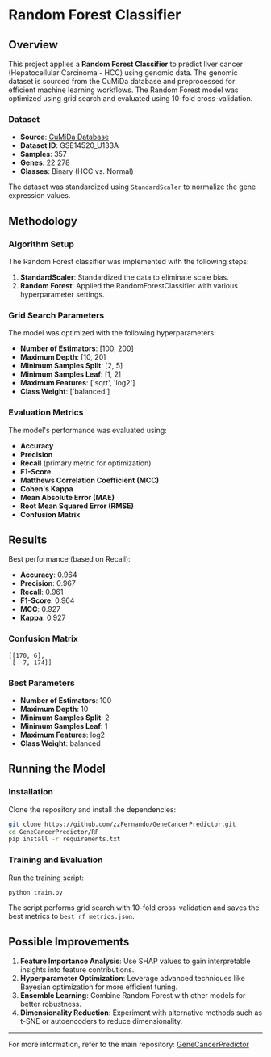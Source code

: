 # Random Forest Classifier

## Overview
This project applies a **Random Forest Classifier** to predict liver cancer (Hepatocellular Carcinoma - HCC) using genomic data. The genomic dataset is sourced from the CuMiDa database and preprocessed for efficient machine learning workflows. The Random Forest model was optimized using grid search and evaluated using 10-fold cross-validation.

### Dataset
- **Source**: [CuMiDa Database](https://sbcb.inf.ufrgs.br/cumida)
- **Dataset ID**: GSE14520_U133A
- **Samples**: 357
- **Genes**: 22,278
- **Classes**: Binary (HCC vs. Normal)

The dataset was standardized using `StandardScaler` to normalize the gene expression values.

## Methodology
### Algorithm Setup
The Random Forest classifier was implemented with the following steps:
1. **StandardScaler**: Standardized the data to eliminate scale bias.
2. **Random Forest**: Applied the RandomForestClassifier with various hyperparameter settings.

### Grid Search Parameters
The model was optimized with the following hyperparameters:
- **Number of Estimators**: [100, 200]
- **Maximum Depth**: [10, 20]
- **Minimum Samples Split**: [2, 5]
- **Minimum Samples Leaf**: [1, 2]
- **Maximum Features**: ['sqrt', 'log2']
- **Class Weight**: ['balanced']

### Evaluation Metrics
The model's performance was evaluated using:
- **Accuracy**
- **Precision**
- **Recall** (primary metric for optimization)
- **F1-Score**
- **Matthews Correlation Coefficient (MCC)**
- **Cohen's Kappa**
- **Mean Absolute Error (MAE)**
- **Root Mean Squared Error (RMSE)**
- **Confusion Matrix**

## Results
Best performance (based on Recall):
- **Accuracy**: 0.964
- **Precision**: 0.967
- **Recall**: 0.961
- **F1-Score**: 0.964
- **MCC**: 0.927
- **Kappa**: 0.927

### Confusion Matrix
```
[[170, 6],
 [  7, 174]]
```

### Best Parameters
- **Number of Estimators**: 100
- **Maximum Depth**: 10
- **Minimum Samples Split**: 2
- **Minimum Samples Leaf**: 1
- **Maximum Features**: log2
- **Class Weight**: balanced

## Running the Model
### Installation
Clone the repository and install the dependencies:
```bash
git clone https://github.com/zzFernando/GeneCancerPredictor.git
cd GeneCancerPredictor/RF
pip install -r requirements.txt
```

### Training and Evaluation
Run the training script:
```bash
python train.py
```
The script performs grid search with 10-fold cross-validation and saves the best metrics to `best_rf_metrics.json`.

## Possible Improvements
1. **Feature Importance Analysis**: Use SHAP values to gain interpretable insights into feature contributions.
2. **Hyperparameter Optimization**: Leverage advanced techniques like Bayesian optimization for more efficient tuning.
3. **Ensemble Learning**: Combine Random Forest with other models for better robustness.
4. **Dimensionality Reduction**: Experiment with alternative methods such as t-SNE or autoencoders to reduce dimensionality.

---
For more information, refer to the main repository: [GeneCancerPredictor](https://github.com/zzFernando/GeneCancerPredictor)
